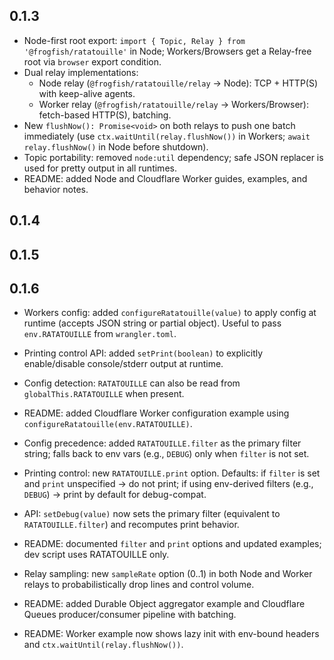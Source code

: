 ## 0.1.3

- Node-first root export: `import { Topic, Relay } from '@frogfish/ratatouille'` in Node; Workers/Browsers get a Relay-free root via `browser` export condition.
- Dual relay implementations:
  - Node relay (`@frogfish/ratatouille/relay` → Node): TCP + HTTP(S) with keep-alive agents.
  - Worker relay (`@frogfish/ratatouille/relay` → Workers/Browser): fetch-based HTTP(S), batching.
- New `flushNow(): Promise<void>` on both relays to push one batch immediately (use `ctx.waitUntil(relay.flushNow())` in Workers; `await relay.flushNow()` in Node before shutdown).
- Topic portability: removed `node:util` dependency; safe JSON replacer is used for pretty output in all runtimes.
- README: added Node and Cloudflare Worker guides, examples, and behavior notes.

## 0.1.4

## 0.1.5

## 0.1.6

- Workers config: added `configureRatatouille(value)` to apply config at runtime (accepts JSON string or partial object). Useful to pass `env.RATATOUILLE` from `wrangler.toml`.
- Printing control API: added `setPrint(boolean)` to explicitly enable/disable console/stderr output at runtime.
- Config detection: `RATATOUILLE` can also be read from `globalThis.RATATOUILLE` when present.
- README: added Cloudflare Worker configuration example using `configureRatatouille(env.RATATOUILLE)`.

- Config precedence: added `RATATOUILLE.filter` as the primary filter string; falls back to env vars (e.g., `DEBUG`) only when `filter` is not set.
- Printing control: new `RATATOUILLE.print` option. Defaults: if `filter` is set and `print` unspecified → do not print; if using env-derived filters (e.g., `DEBUG`) → print by default for debug-compat.
- API: `setDebug(value)` now sets the primary filter (equivalent to `RATATOUILLE.filter`) and recomputes print behavior.
- README: documented `filter` and `print` options and updated examples; dev script uses RATATOUILLE only.

- Relay sampling: new `sampleRate` option (0..1) in both Node and Worker relays to probabilistically drop lines and control volume.
- README: added Durable Object aggregator example and Cloudflare Queues producer/consumer pipeline with batching.
- README: Worker example now shows lazy init with env-bound headers and `ctx.waitUntil(relay.flushNow())`.
